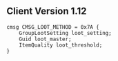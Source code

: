 ## Client Version 1.12

```rust,ignore
cmsg CMSG_LOOT_METHOD = 0x7A {
    GroupLootSetting loot_setting;    
    Guid loot_master;    
    ItemQuality loot_threshold;    
}

```
